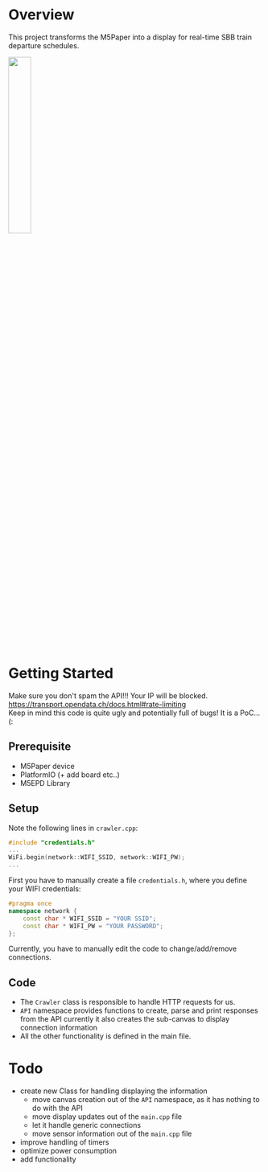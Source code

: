 # Overview
This project transforms the M5Paper into a display for real-time SBB train departure schedules. 
<div>
  <img src="https://github.com/user-attachments/assets/38729050-f935-42e1-8e71-636a6beda1f9" width=30%>
</div>

# Getting Started
Make sure you don't spam the API!!! Your IP will be blocked.   
https://transport.opendata.ch/docs.html#rate-limiting  
Keep in mind this code is quite ugly and potentially full of bugs! It is a PoC... (: 

## Prerequisite
- M5Paper device
- PlatformIO (+ add board etc..)
- M5EPD Library

## Setup
Note the following lines in `crawler.cpp`:
```C++
#include "credentials.h"
...
WiFi.begin(network::WIFI_SSID, network::WIFI_PW);
...
```
First you have to manually create a file `credentials.h`, where you define your WIFI credentials:
```C++
#pragma once
namespace network {
    const char * WIFI_SSID = "YOUR SSID";
    const char * WIFI_PW = "YOUR PASSWORD";
};
```

Currently, you have to manually edit the code to change/add/remove connections.

## Code
- The `Crawler` class is responsible to handle HTTP requests for us.
- `API` namespace provides functions to create, parse and print responses from the API
  currently it also creates the sub-canvas to display connection information
- All the other functionality is defined in the main file.
  
# Todo
- create new Class for handling displaying the information 
  - move canvas creation out of the `API` namespace, as it has nothing to do with the API
  - move display updates out of the `main.cpp` file
  - let it handle generic connections
  - move sensor information out of the `main.cpp` file
- improve handling of timers
- optimize power consumption
- add functionality
